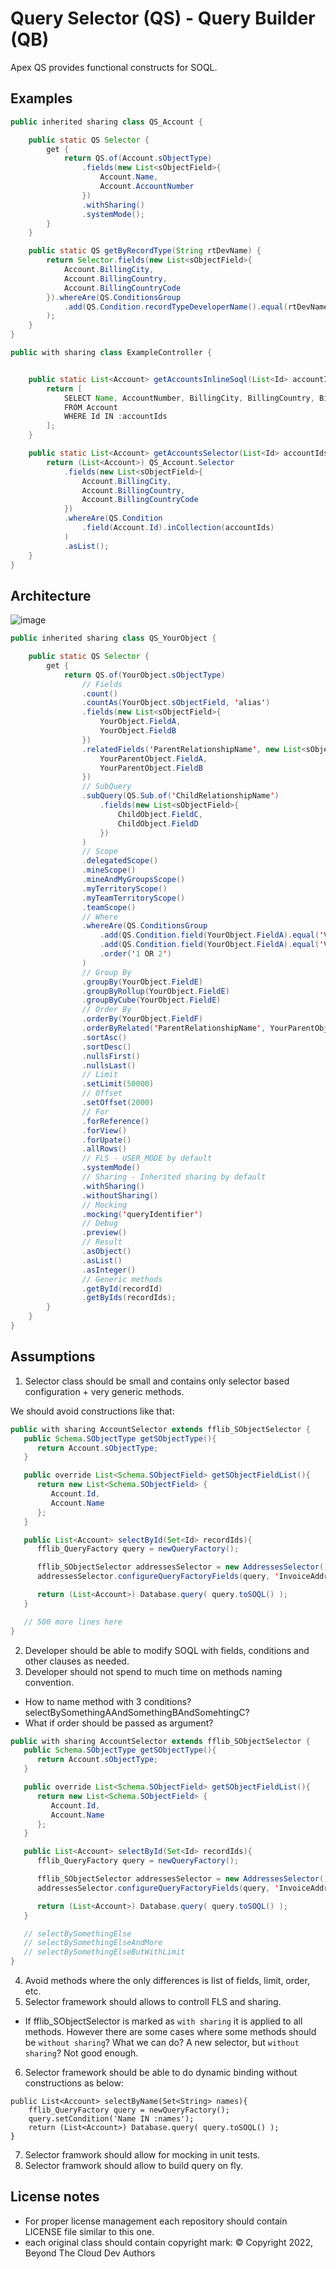 # Query Selector (QS) - Query Builder (QB)

Apex QS provides functional constructs for SOQL.

## Examples

```java
public inherited sharing class QS_Account {

    public static QS Selector {
        get {
            return QS.of(Account.sObjectType)
                .fields(new List<sObjectField>{
                    Account.Name,
                    Account.AccountNumber
                })
                .withSharing()
                .systemMode();
        }
    }

    public static QS getByRecordType(String rtDevName) {
        return Selector.fields(new List<sObjectField>{
            Account.BillingCity,
            Account.BillingCountry,
            Account.BillingCountryCode
        }).whereAre(QS.ConditionsGroup
            .add(QS.Condition.recordTypeDeveloperName().equal(rtDevName))
        );
    }
}
```

```java
public with sharing class ExampleController {


    public static List<Account> getAccountsInlineSoql(List<Id> accountIds) {
        return [
            SELECT Name, AccountNumber, BillingCity, BillingCountry, BillingCountryCode
            FROM Account
            WHERE Id IN :accountIds
        ];
    }

    public static List<Account> getAccountsSelector(List<Id> accountIds) {
        return (List<Account>) QS_Account.Selector
            .fields(new List<sObjectField>{
                Account.BillingCity,
                Account.BillingCountry,
                Account.BillingCountryCode
            })
            .whereAre(QS.Condition
                .field(Account.Id).inCollection(accountIds)
            )
            .asList();
    }
}
```

## Architecture

![image](README.svg)

```java
public inherited sharing class QS_YourObject {

    public static QS Selector {
        get {
            return QS.of(YourObject.sObjectType)
                // Fields
                .count()
                .countAs(YourObject.sObjectField, 'alias')
                .fields(new List<sObjectField>{
                    YourObject.FieldA,
                    YourObject.FieldB
                })
                .relatedFields('ParentRelationshipName', new List<sObjectField>{
                    YourParentObject.FieldA,
                    YourParentObject.FieldB
                })
                // SubQuery
                .subQuery(QS.Sub.of('ChildRelationshipName')
                    .fields(new List<sObjectField>{
                        ChildObject.FieldC,
                        ChildObject.FieldD
                    })
                )
                // Scope
                .delegatedScope()
                .mineScope()
                .mineAndMyGroupsScope()
                .myTerritoryScope()
                .myTeamTerritoryScope()
                .teamScope()
                // Where
                .whereAre(QS.ConditionsGroup
                    .add(QS.Condition.field(YourObject.FieldA).equal('Value 1'))
                    .add(QS.Condition.field(YourObject.FieldA).equal('Value 2'))
                    .order('1 OR 2')
                )
                // Group By
                .groupBy(YourObject.FieldE)
                .groupByRollup(YourObject.FieldE)
                .groupByCube(YourObject.FieldE)
                // Order By
                .orderBy(YourObject.FieldF)
                .orderByRelated('ParentRelationshipName', YourParentObject.FieldG)
                .sortAsc()
                .sortDesc()
                .nullsFirst()
                .nullsLast()
                // Limit
                .setLimit(50000)
                // Offset
                .setOffset(2000)
                // For
                .forReference()
                .forView()
                .forUpate()
                .allRows()
                // FLS - USER_MODE by default
                .systemMode()
                // Sharing - Inherited sharing by default
                .withSharing()
                .withoutSharing()
                // Mocking
                .mocking('queryIdentifier')
                // Debug
                .preview()
                // Result
                .asObject()
                .asList()
                .asInteger()
                // Generic methods
                .getById(recordId)
                .getByIds(recordIds);
        }
    }
}
```


## Assumptions

1. Selector class should be small and contains only selector based configuration + very generic methods.

We should avoid constructions like that:

```java
public with sharing AccountSelector extends fflib_SObjectSelector {
   public Schema.SObjectType getSObjectType(){
      return Account.sObjectType;
   }

   public override List<Schema.SObjectField> getSObjectFieldList(){
      return new List<Schema.SObjectField> {
         Account.Id,
         Account.Name
      };
   }

   public List<Account> selectById(Set<Id> recordIds){
      fflib_QueryFactory query = newQueryFactory();

      fflib_SObjectSelector addressesSelector = new AddressesSelector();
      addressesSelector.configureQueryFactoryFields(query, 'InvoiceAddress__r');

      return (List<Account>) Database.query( query.toSOQL() );
   }

   // 500 more lines here
}
```

2. Developer should be able to modify SOQL with fields, conditions and other clauses as needed.
3. Developer should not spend to much time on methods naming convention.
- How to name method with 3 conditions? selectBySomethingAAndSomethingBAndSomehtingC?
- What if order should be passed as argument?

```java
public with sharing AccountSelector extends fflib_SObjectSelector {
   public Schema.SObjectType getSObjectType(){
      return Account.sObjectType;
   }

   public override List<Schema.SObjectField> getSObjectFieldList(){
      return new List<Schema.SObjectField> {
         Account.Id,
         Account.Name
      };
   }

   public List<Account> selectById(Set<Id> recordIds){
      fflib_QueryFactory query = newQueryFactory();

      fflib_SObjectSelector addressesSelector = new AddressesSelector();
      addressesSelector.configureQueryFactoryFields(query, 'InvoiceAddress__r');

      return (List<Account>) Database.query( query.toSOQL() );
   }

   // selectBySomethingElse
   // selectBySomethingElseAndMore
   // selectBySomethingElseButWithLimit
}
```

4. Avoid methods where the only differences is list of fields, limit, order, etc.
5. Selector framework should allows to controll FLS and sharing.
- If fflib_SObjectSelector is marked as `with sharing` it is applied to all methods. However there are some cases where some methods should be `without sharing`? What we can do? A new selector, but `without sharing`? Not good enough.
6. Selector framework should be able to do dynamic binding without constructions as below:

```
public List<Account> selectByName(Set<String> names){
    fflib_QueryFactory query = newQueryFactory();
    query.setCondition('Name IN :names');
    return (List<Account>) Database.query( query.toSOQL() );
}
```

7. Selector framwork should allow for mocking in unit tests.
8. Selector framwork should allow to build query on fly.

## License notes

- For proper license management each repository should contain LICENSE file similar to this one.
- each original class should contain copyright mark: © Copyright 2022, Beyond The Cloud Dev Authors
